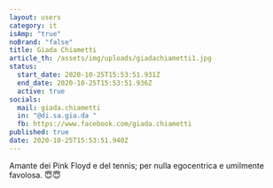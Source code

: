 ```yaml
---
layout: users
category: it
isAmp: "true"
noBrand: "false"
title: Giada Chiametti
article_th: /assets/img/uploads/giadachiametti1.jpg
status:
  start_date: 2020-10-25T15:53:51.931Z
  end_date: 2020-10-25T15:53:51.936Z
  active: true
socials:
  mail: giada.chiametti
  in: "@di.sa.gia.da "
  fb: https://www.facebook.com/giada.chiametti
published: true
date: 2020-10-25T15:53:51.940Z
---
```

Amante dei Pink Floyd e del tennis; per nulla egocentrica e umilmente favolosa. 😇😇